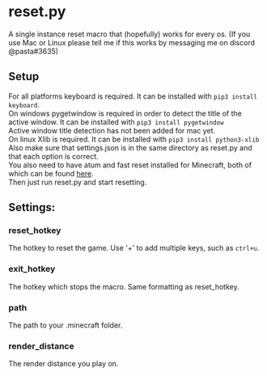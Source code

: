# reset.py
A single instance reset macro that (hopefully) works for every os. (If you use Mac or Linux please tell me if this works by messaging me on discord @pasta#3635)

## Setup
For all platforms keyboard is required. It can be installed with `pip3 install keyboard`.<br/>
On windows pygetwindow is required in order to detect the title of the active window. It can be installed with `pip3 install pygetwindow`<br/>
Active window title detection has not been added for mac yet.<br/>
On linux Xlib is required. It can be installed with `pip3 install python3-xlib`<br/>
Also make sure that settings.json is in the same directory as reset.py and that each option is correct.<br/>
You also need to have atum and fast reset installed for Minecraft, both of which can be found [here](https://www.minecraftspeedrunning.com/public-resources/mods).<br/>
Then just run reset.py and start resetting.

## Settings:

### reset_hotkey
The hotkey to reset the game. Use '+' to add multiple keys, such as `ctrl+u`.

### exit_hotkey
The hotkey which stops the macro. Same formatting as reset_hotkey.

### path
The path to your .minecraft folder.

### render_distance
The render distance you play on.
